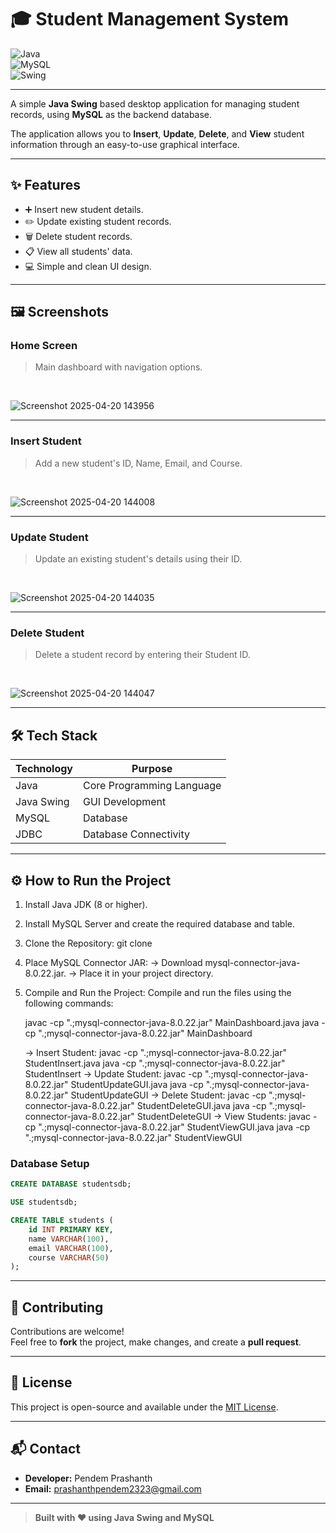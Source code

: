 <h1> 🎓 Student Management System </h1>

![Java](https://img.shields.io/badge/Java-ED8B00?style=for-the-badge&logo=java&logoColor=white)  
![MySQL](https://img.shields.io/badge/MySQL-00758F?style=for-the-badge&logo=mysql&logoColor=white)  
![Swing](https://img.shields.io/badge/Swing-User%20Interface-lightgrey?style=for-the-badge)

---

A simple **Java Swing** based desktop application for managing student records, using **MySQL** as the backend database.

The application allows you to **Insert**, **Update**, **Delete**, and **View** student information through an easy-to-use graphical interface.

---

## ✨ Features

- ➕ Insert new student details.
- ✏️ Update existing student records.
- 🗑️ Delete student records.
- 📋 View all students' data.
- 💻 Simple and clean UI design.

---

## 🖼️ Screenshots

### Home Screen
> Main dashboard with navigation options.
<br>

![Screenshot 2025-04-20 143956](https://github.com/user-attachments/assets/533b3646-f2cc-428b-84ca-eea653b3ac8b)


---

### Insert Student
> Add a new student's ID, Name, Email, and Course.
<br>

![Screenshot 2025-04-20 144008](https://github.com/user-attachments/assets/d086e4fc-e57f-487d-814c-2998f91aff89)


---

### Update Student
> Update an existing student's details using their ID.
<br>

![Screenshot 2025-04-20 144035](https://github.com/user-attachments/assets/07c86336-def7-47e2-8270-fcb291c5c96c)


---

### Delete Student
> Delete a student record by entering their Student ID.
<br>

![Screenshot 2025-04-20 144047](https://github.com/user-attachments/assets/44575cc9-02f4-4c00-8d05-4637f0369791)


---

## 🛠️ Tech Stack

| Technology  | Purpose                         |
|-------------|----------------------------------|
| Java        | Core Programming Language        |
| Java Swing  | GUI Development                  |
| MySQL       | Database                         |
| JDBC        | Database Connectivity            |


---

## ⚙️ How to Run the Project

1. Install Java JDK (8 or higher).
2. Install MySQL Server and create the required database and table.
3. Clone the Repository:
    git clone <repository-url>

4. Place MySQL Connector JAR:
     -> Download mysql-connector-java-8.0.22.jar.
     -> Place it in your project directory.

5. Compile and Run the Project:
    Compile and run the files using the following commands:

    javac -cp ".;mysql-connector-java-8.0.22.jar" MainDashboard.java
    java -cp ".;mysql-connector-java-8.0.22.jar" MainDashboard

   -> Insert Student:
        javac -cp ".;mysql-connector-java-8.0.22.jar" StudentInsert.java
        java -cp ".;mysql-connector-java-8.0.22.jar" StudentInsert
   -> Update Student:
        javac -cp ".;mysql-connector-java-8.0.22.jar" StudentUpdateGUI.java
        java -cp ".;mysql-connector-java-8.0.22.jar" StudentUpdateGUI
   -> Delete Student:
        javac -cp ".;mysql-connector-java-8.0.22.jar" StudentDeleteGUI.java
        java -cp ".;mysql-connector-java-8.0.22.jar" StudentDeleteGUI
   -> View Students:
        javac -cp ".;mysql-connector-java-8.0.22.jar" StudentViewGUI.java
        java -cp ".;mysql-connector-java-8.0.22.jar" StudentViewGUI

### Database Setup

```sql
CREATE DATABASE studentsdb;

USE studentsdb;

CREATE TABLE students (
    id INT PRIMARY KEY,
    name VARCHAR(100),
    email VARCHAR(100),
    course VARCHAR(50)
);
```

---

## 🤝 Contributing

Contributions are welcome!  
Feel free to **fork** the project, make changes, and create a **pull request**.

---

## 📄 License

This project is open-source and available under the [MIT License](LICENSE).

---

## 📬 Contact

- **Developer:** Pendem Prashanth
- **Email:** prashanthpendem2323@gmail.com

---

> **Built with ❤️ using Java Swing and MySQL**

